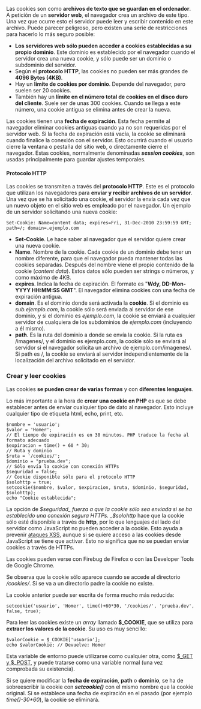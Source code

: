 Las cookies son como **archivos de texto que se guardan en el ordenador**. A petición de un **servidor web**, el navegador crea un archivo de este tipo. Una vez que ocurre esto el servidor puede leer y escribir contenido en este archivo. Puede parecer peligroso, pero existen una serie de restricciones para hacerlo lo más seguro posible:

*   **Los servidores web sólo pueden acceder a cookies establecidas a su propio dominio**. Este dominio es establecido por el navegador cuando el servidor crea una nueva cookie, y sólo puede ser un dominio o subdominio del servidor.
*   Según el **protocolo HTTP**, las cookies no pueden ser más grandes de **4096 Bytes (4KB)**.
*   Hay un **límite de cookies por dominio**. Depende del navegador, pero suelen ser 20 cookies.
*   También hay un **límite en el número total de cookies en el disco duro del cliente**. Suele ser de unas 300 cookies. Cuando se llega a este número, una cookie antigua se elimina antes de crear la nueva.

Las cookies tienen una **fecha de expiración**. Esta fecha permite al navegador eliminar cookies antiguas cuando ya no son requeridas por el servidor web. Si la fecha de expiración está vacía, la cookie se eliminará cuando finalice la conexión con el servidor. Esto ocurrirá cuando el usuario cierre la ventana o pestaña del sitio web, o directamente cierre el navegador. Estas cookies, normalmente denominadas _**session cookies**_, son usadas principalmente para guardar ajustes temporales.

#### **Protocolo HTTP**

Las cookies se transmiten a través del **protocolo HTTP**. Este es el protocolo que utilizan los navegadores para **enviar y recibir archivos de un servidor**. Una vez que se ha solicitado una cookie, el servidor la envía cada vez que un nuevo objeto en el sitio web es empleado por el navegador. Un ejemplo de un servidor solicitando una nueva cookie:
```
Set-Cookie: Name=content data; expires=Fri, 31-Dec-2010 23:59:59 GMT; path=/; domain=.ejemplo.com
```

*   **Set-Cookie**. Le hace saber al navegador que el servidor quiere crear una nueva cookie.
*   **Name**. Nombre de la cookie. Cada cookie de un dominio debe tener un nombre diferente, para que el navegador pueda mantener todas las cookies separadas. Después del nombre viene el propio contenido de la cookie (_content data_). Estos datos sólo pueden ser strings o números, y como máximo de 4KB.
*   **expires**. Indica la fecha de expiración. El formato es "**Wdy, DD-Mon-YYYY HH:MM:SS GMT**". El navegador elimina cookies con una fecha de expiración antigua.
*   **domain**. Es el dominio donde será activada la **cookie**. Si el dominio es _sub.ejemplo.com_, la cookie sólo será enviada al servidor de ese dominio, y si el dominio es _ejemplo.com_, la cookie se enviará a cualquier servidor de cualquiera de los subdominios de _ejemplo.com_ (incluyendo a él mismo).
*   **path**. Es la ruta del dominio a donde se envía la cookie. Si la ruta es /imagenes/, y el dominio es ejemplo.com, la cookie sólo se enviará al servidor si el navegador solicita un archivo de ejemplo.com/imagenes/. Si path es /, la cookie se enviará al servidor independientemente de la localización del archivo solicitado en el servidor.

### Crear y leer cookies

Las cookies **se pueden crear de varias formas** y con **diferentes lenguajes**.

Lo más importante a la hora de **crear una cookie en PHP** es que se debe establecer antes de enviar cualquier tipo de dato al navegador. Esto incluye cualquier tipo de etiqueta html, echo, print, etc. 

```
$nombre = 'usuario';
$valor = 'Homer';
// El tiempo de expiración es en 30 minutos. PHP traduce la fecha al formato adecuado
$expiracion = time() + 60 * 30;
// Ruta y dominio
$ruta = '/cookies/';
$dominio = "prueba.dev";
// Sólo envía la cookie con conexión HTTPs
$seguridad = false;
// Cookie disponible sólo para el protocolo HTTP
$solohttp = true;
setcookie($nombre, $valor, $expiracion, $ruta, $dominio, $seguridad, $solohttp);
echo "Cookie establecida";
```

La opción de _$seguridad_ fuerza a que la cookie sólo sea enviada si se ha establecido una conexión segura HTTPs. _$solohttp_ hace que la cookie sólo esté disponible a través de **http**, por lo que lenguajes del lado del servidor como JavaScript no pueden acceder a la cookie. Esto ayuda a prevenir [ataques XSS](http://diego.com.es/ataques-xss-cross-site-scripting-en-php), aunque si se quiere acceso a las cookies desde JavaScript se tiene que activar. Esto no significa que no se puedan enviar cookies a través de HTTPs.

Las cookies pueden verse con Firebug de Firefox o con las Developer Tools de Google Chrome.

Se observa que la cookie sólo aparece cuando se accede al directorio _/cookies/_. Si se va a un directorio padre la cookie no existe.

La cookie anterior puede ser escrita de forma mucho más reducida:

```
setcookie('usuario', 'Homer', time()+60*30, '/cookies/', 'prueba.dev', false, true);
```

Para leer las cookies existe un _array_ llamado **$_COOKIE**, que se utiliza para **extraer los valores de la cookie**. Su uso es muy sencillo:

```
$valorCookie = $_COOKIE['usuario'];
echo $valorCookie; // Devuelve: Homer
```

Esta variable de entorno puede utilizarse como cualquier otra, como [$_GET y $_POST](http://diego.com.es/get-y-post-en-php), y puede tratarse como una variable normal (una vez comprobada su existencia).

Si se quiere modificar la **fecha de expiración**, **path** o **dominio**, se ha de sobreescribir la cookie con _**setcookie()**_ con el mismo nombre que la cookie original. Si se establece una fecha de expiración en el pasado (por ejemplo _time()-30*60_), la cookie se eliminará.
